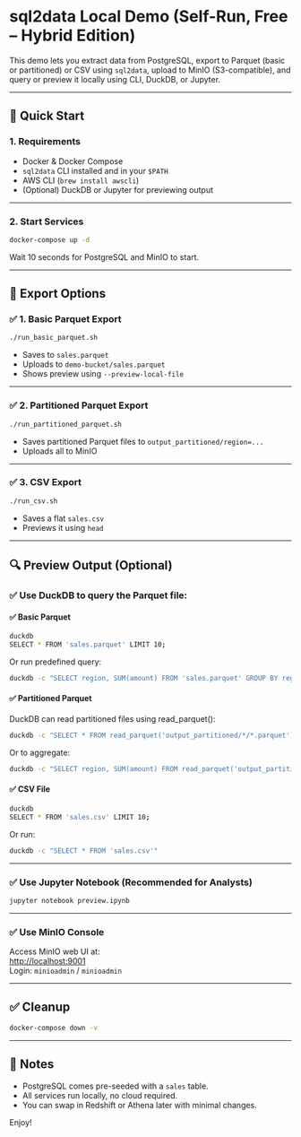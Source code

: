 # sql2data Local Demo (Self-Run, Free – Hybrid Edition)

This demo lets you extract data from PostgreSQL, export to Parquet (basic or partitioned) or CSV using `sql2data`, upload to MinIO (S3-compatible), and query or preview it locally using CLI, DuckDB, or Jupyter.

---

## 🚀 Quick Start

### 1. Requirements

- Docker & Docker Compose
- `sql2data` CLI installed and in your `$PATH`
- AWS CLI (`brew install awscli`)
- (Optional) DuckDB or Jupyter for previewing output

---

### 2. Start Services

```bash
docker-compose up -d
```

Wait 10 seconds for PostgreSQL and MinIO to start.

---

## 🔧 Export Options

### ✅ 1. Basic Parquet Export

```bash
./run_basic_parquet.sh
```

- Saves to `sales.parquet`
- Uploads to `demo-bucket/sales.parquet`
- Shows preview using `--preview-local-file`

---

### ✅ 2. Partitioned Parquet Export

```bash
./run_partitioned_parquet.sh
```

- Saves partitioned Parquet files to `output_partitioned/region=...`
- Uploads all to MinIO

---

### ✅ 3. CSV Export

```bash
./run_csv.sh
```

- Saves a flat `sales.csv`
- Previews it using `head`

---

## 🔍 Preview Output (Optional)

### ✅ Use DuckDB to query the Parquet file:

#### ✅ Basic Parquet

```bash
duckdb
SELECT * FROM 'sales.parquet' LIMIT 10;
```

Or run predefined query:
```bash
duckdb -c "SELECT region, SUM(amount) FROM 'sales.parquet' GROUP BY region"
```

#### ✅ Partitioned Parquet
DuckDB can read partitioned files using read_parquet():
```bash
duckdb -c "SELECT * FROM read_parquet('output_partitioned/*/*.parquet') LIMIT 10"
```
Or to aggregate:

```bash
duckdb -c "SELECT region, SUM(amount) FROM read_parquet('output_partitioned/*/*.parquet') GROUP BY region"
```

#### ✅ CSV File
```bash
duckdb
SELECT * FROM 'sales.csv' LIMIT 10;
```
Or run:

```bash
duckdb -c "SELECT * FROM 'sales.csv'"
```
---

### ✅ Use Jupyter Notebook (Recommended for Analysts)

```bash
jupyter notebook preview.ipynb
```

---

### ✅ Use MinIO Console

Access MinIO web UI at:  
[http://localhost:9001](http://localhost:9001)  
Login: `minioadmin` / `minioadmin`

---

## ✅ Cleanup

```bash
docker-compose down -v
```

---

## 🧠 Notes

- PostgreSQL comes pre-seeded with a `sales` table.
- All services run locally, no cloud required.
- You can swap in Redshift or Athena later with minimal changes.

Enjoy!
